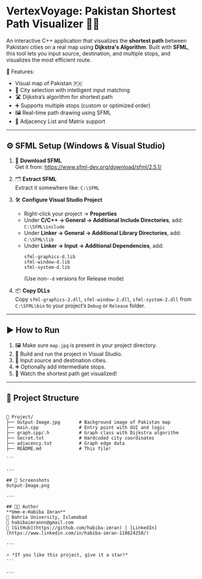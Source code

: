 # VertexVoyage: Pakistan Shortest Path Visualizer 🚗📍

An interactive C++ application that visualizes the **shortest path** between Pakistani cities on a real map using **Dijkstra's Algorithm**. Built with **SFML**, this tool lets you input source, destination, and multiple stops, and visualizes the most efficient route.  

🧭 Features:
- Visual map of Pakistan 🇵🇰
- 📌 City selection with intelligent input matching
- 🛣️ Dijkstra’s algorithm for shortest path
- ➕ Supports multiple stops (custom or optimized order)
- 🖼️ Real-time path drawing using SFML
- 🧮 Adjacency List and Matrix support

---

## ⚙️ SFML Setup (Windows & Visual Studio)

1. 🔽 **Download SFML**  
   Get it from: https://www.sfml-dev.org/download/sfml/2.5.1/

2. 🗂️ **Extract SFML**  
   Extract it somewhere like: `C:\SFML`

3. 🛠️ **Configure Visual Studio Project**
   - Right-click your project → **Properties**
   - Under **C/C++ → General → Additional Include Directories**, add:  
     `C:\SFML\include`
   - Under **Linker → General → Additional Library Directories**, add:  
     `C:\SFML\lib`
   - Under **Linker → Input → Additional Dependencies**, add:
     ```
     sfml-graphics-d.lib  
     sfml-window-d.lib  
     sfml-system-d.lib
     ```
     (Use non-`-d` versions for Release mode)

4. 📦 **Copy DLLs**  
   Copy `sfml-graphics-2.dll`, `sfml-window-2.dll`, `sfml-system-2.dll` from `C:\SFML\bin` to your project’s `Debug` or `Release` folder.

---

## ▶️ How to Run

1. 🖼️ Make sure `map.jpg` is present in your project directory.
2. 🏁 Build and run the project in Visual Studio.
3. 🧠 Input source and destination cities.
4. ➕ Optionally add intermediate stops.
5. 🎯 Watch the shortest path get visualized!

---

## 📂 Project Structure
````

📁 Project/
├── Output-Image.jpg       # Background image of Pakistan map
├── main.cpp               # Entry point with GUI and logic
├── graph.cpp/.h           # Graph class with Dijkstra algorithm
├── Secret.txt             # Hardcoded city coordinates
├── adjacency.txt          # Graph edge data
├── README.md              # This file!

```

---

## 📸 Screenshots  
Output-Image.png

---

## 🧑‍💻 Author  
**Umm-e-Habiba Imran**  
📍 Bahria University, Islamabad  
📧 habibaimrannn@gmail.com  
🔗 [GitHub](https://github.com/habiba-imran) | [LinkedIn](https://www.linkedin.com/in/habiba-imran-118624258/)

---

⭐ *If you like this project, give it a star!*
```

---


